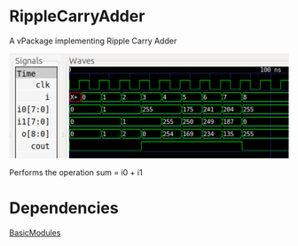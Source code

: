 # RippleCarryAdder
A vPackage implementing Ripple Carry Adder

<img src="https://github.com/AdityaNG/RippleCarryAdder/blob/main/imgs/demo1.png?raw=true" width="600">

Performs the operation sum = i0 + i1

# Dependencies

[BasicModules](https://github.com/AdityaNG/BasicModules)